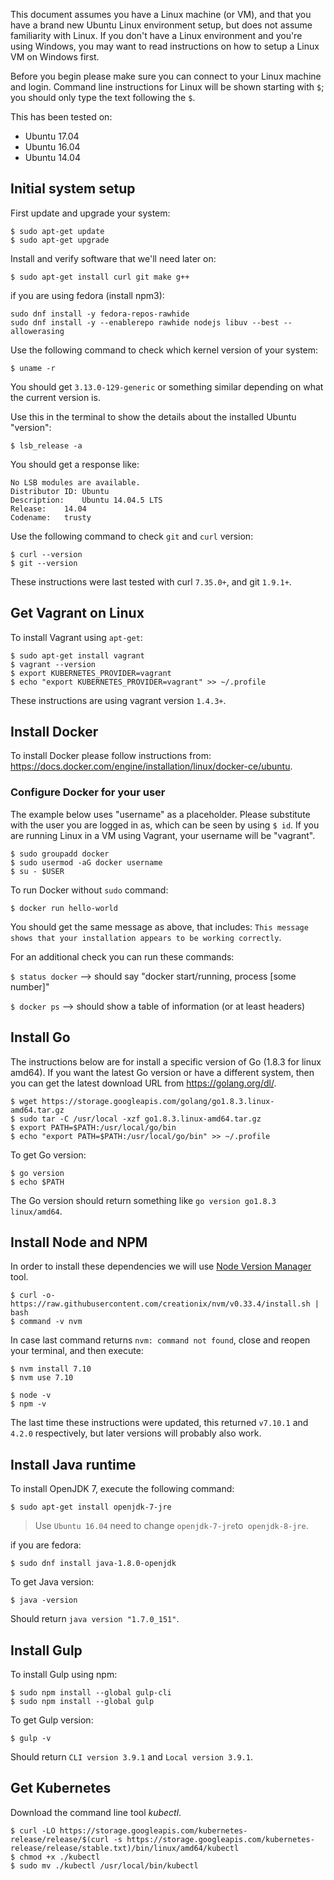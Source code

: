 This document assumes you have a Linux machine (or VM), and that you have a brand new Ubuntu Linux environment setup, but does not assume familiarity with Linux. If you don't have a Linux environment and you're using Windows, you may want to read instructions on how to setup a Linux VM on Windows first.

Before you begin please make sure you can connect to your Linux machine and login. Command line instructions for Linux will be shown starting with `$`; you should only type the text following the `$`.

This has been tested on:
* Ubuntu 17.04
* Ubuntu 16.04
* Ubuntu 14.04

## Initial system setup

First update and upgrade your system:
```shell
$ sudo apt-get update
$ sudo apt-get upgrade
```

Install and verify software that we'll need later on:
```shell
$ sudo apt-get install curl git make g++
```

if you are using fedora (install npm3):
```shell
sudo dnf install -y fedora-repos-rawhide
sudo dnf install -y --enablerepo rawhide nodejs libuv --best --allowerasing
```

Use the following command to check which kernel version of your system:
```shell
$ uname -r
```
You should get `3.13.0-129-generic` or something similar depending on what the current version is.

Use this in the terminal to show the details about the installed Ubuntu "version":
```shell
$ lsb_release -a
```

You should get a response like:
```log
No LSB modules are available.
Distributor ID:	Ubuntu
Description:	Ubuntu 14.04.5 LTS
Release:	14.04
Codename:	trusty
```

Use the following command to check `git` and `curl` version:
```shell
$ curl --version
$ git --version
```

These instructions were last tested with curl `7.35.0+`, and git `1.9.1+`.

## Get Vagrant on Linux

To install Vagrant using `apt-get`:
```shell
$ sudo apt-get install vagrant
$ vagrant --version
$ export KUBERNETES_PROVIDER=vagrant
$ echo "export KUBERNETES_PROVIDER=vagrant" >> ~/.profile
```

These instructions are using vagrant version `1.4.3+`.

## Install Docker

To install Docker please follow instructions from: https://docs.docker.com/engine/installation/linux/docker-ce/ubuntu.

### Configure Docker for your user

The example below uses "username" as a placeholder. Please substitute with the user you are logged in as, which can be seen by using `$ id`.
If you are running Linux in a VM using Vagrant, your username will be "vagrant".

```shell
$ sudo groupadd docker
$ sudo usermod -aG docker username
$ su - $USER
```

To run Docker without `sudo` command:
```shell
$ docker run hello-world
```

You should get the same message as above, that includes: `This message shows that your installation appears to be working correctly`.

For an additional check you can run these commands:

`$ status docker` --> should say  "docker start/running, process [some number]"

`$ docker ps` --> should show a table of information (or at least headers)


## Install Go

The instructions below are for install a specific version of Go (1.8.3 for linux amd64). If you want the latest Go version or have a different system, then you can get the latest download URL from https://golang.org/dl/.

```shell
$ wget https://storage.googleapis.com/golang/go1.8.3.linux-amd64.tar.gz
$ sudo tar -C /usr/local -xzf go1.8.3.linux-amd64.tar.gz
$ export PATH=$PATH:/usr/local/go/bin
$ echo "export PATH=$PATH:/usr/local/go/bin" >> ~/.profile
```

To get Go version:
```shell
$ go version
$ echo $PATH
```

The Go version should return something like `go version go1.8.3 linux/amd64`.

## Install Node and NPM

In order to install these dependencies we will use [Node Version Manager](https://github.com/creationix/nvm) tool.

```shell
$ curl -o- https://raw.githubusercontent.com/creationix/nvm/v0.33.4/install.sh | bash
$ command -v nvm
```

In case last command returns `nvm: command not found`, close and reopen your terminal, and then execute:

```shell
$ nvm install 7.10
$ nvm use 7.10
```

```shell
$ node -v
$ npm -v
```

The last time these instructions were updated, this returned `v7.10.1` and `4.2.0` respectively, but later versions will probably also work.

## Install Java runtime

To install OpenJDK 7, execute the following command:
```shell
$ sudo apt-get install openjdk-7-jre
```
> Use `Ubuntu 16.04` need to change `openjdk-7-jre`to` openjdk-8-jre`.

if you are fedora:
```shell
$ sudo dnf install java-1.8.0-openjdk
```

To get Java version:
```shell
$ java -version
```

Should return `java version "1.7.0_151"`.

## Install Gulp

To install Gulp using npm:
```shell
$ sudo npm install --global gulp-cli
$ sudo npm install --global gulp
```

To get Gulp version:
```shell
$ gulp -v
```

Should return `CLI version 3.9.1` and `Local version 3.9.1`.

## Get Kubernetes

Download the command line tool _kubectl_.

```shell
$ curl -LO https://storage.googleapis.com/kubernetes-release/release/$(curl -s https://storage.googleapis.com/kubernetes-release/release/stable.txt)/bin/linux/amd64/kubectl   
$ chmod +x ./kubectl   
$ sudo mv ./kubectl /usr/local/bin/kubectl   
```